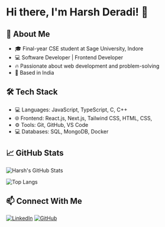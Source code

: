 # Hi there, I'm Harsh Deradi! 👋

## 🚀 About Me

- 🎓 Final-year CSE student at Sage University, Indore
- 💻 Software Developer | Frontend Developer
- 🔥 Passionate about web development and problem-solving
- 📍 Based in India

## 🛠 Tech Stack

- 💻 Languages: JavaScript, TypeScript, C, C++
- 🌐 Frontend: React.js, Next.js, Tailwind CSS, HTML, CSS,
- ⚙️ Tools: Git, GitHub, VS Code
- 💻 Databases: SQL, MongoDB, Docker

## 📈 GitHub Stats

![Harsh's GitHub Stats](https://github-readme-stats.vercel.app/api?username=harshderadi&show_icons=true&theme=radical)

![Top Langs](https://github-readme-stats.vercel.app/api/top-langs/?username=harshderadi&layout=compact&theme=radical)

## 📫 Connect With Me

[![LinkedIn](https://img.shields.io/badge/LinkedIn-0A66C2?style=for-the-badge&logo=linkedin&logoColor=white)](https://www.linkedin.com/in/harsh-deradi1/)
[![GitHub](https://img.shields.io/badge/GitHub-181717?style=for-the-badge&logo=github&logoColor=white)](https://github.com/harshderadi/)
